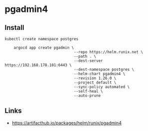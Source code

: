 # pgadmin4

## Install

    kubectl create namespace postgres
    
        argocd app create pgadmin \
                                   --repo https://helm.runix.net \
                                   --path . \
                                   --dest-server https://192.168.178.101:6443 \
                                   --dest-namespace postgres \
                                   --helm-chart pgadmin4 \
                                   --revision 1.26.0 \
                                   --project default \
                                   --sync-policy automated \
                                   --self-heal \
                                   --auto-prune



## Links

- https://artifacthub.io/packages/helm/runix/pgadmin4
